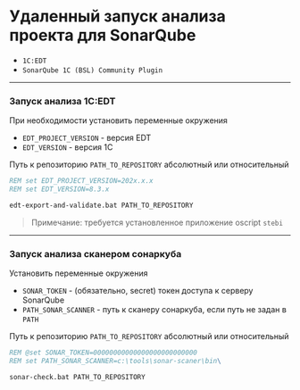 # Удаленный запуск анализа проекта для SonarQube
- `1C:EDT`
- `SonarQube 1C (BSL) Community Plugin`

--- 

### Запуск анализа 1C:EDT

При необходимости установить переменные окружения
- `EDT_PROJECT_VERSION` - версия EDT
- `EDT_VERSION` - версия 1C

Путь к репозиторию `PATH_TO_REPOSITORY` абсолютный или относительный

```cmd
REM set EDT_PROJECT_VERSION=202x.x.x
REM set EDT_VERSION=8.3.x

edt-export-and-validate.bat PATH_TO_REPOSITORY
```
> Примечание: требуется установленное приложение oscript `stebi` 
---

### Запуск анализа сканером сонаркуба

Установить переменные окружения
- `SONAR_TOKEN` - (обязательно, secret) токен доступа к серверу SonarQube
- `PATH_SONAR_SCANNER` - путь к сканеру сонаркуба, если путь не задан в `PATH`

Путь к репозиторию `PATH_TO_REPOSITORY` абсолютный или относительный

```cmd
REM @set SONAR_TOKEN=00000000000000000000000000
REM set PATH_SONAR_SCANNER=c:\tools\sonar-scaner\bin\

sonar-check.bat PATH_TO_REPOSITORY
```
